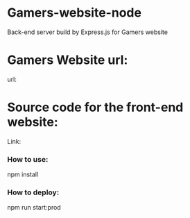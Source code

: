 # Gamers-website-node
Back-end server build by Express.js for Gamers website
# Gamers Website url:
url: 
# Source code for the front-end website:
Link: 
### How to use:
npm install
### How to deploy:
npm run start:prod